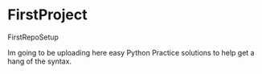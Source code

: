 # FirstProject
FirstRepoSetup

Im going to be uploading here easy Python Practice solutions to help get a hang of the syntax.
